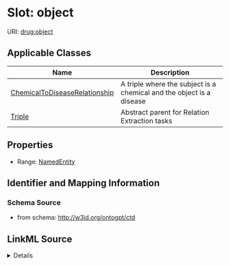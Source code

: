 # Slot: object

URI: [drug:object](http://w3id.org/ontogpt/drug/object)



<!-- no inheritance hierarchy -->




## Applicable Classes

| Name | Description |
| --- | --- |
[ChemicalToDiseaseRelationship](ChemicalToDiseaseRelationship.md) | A triple where the subject is a chemical and the object is a disease
[Triple](Triple.md) | Abstract parent for Relation Extraction tasks






## Properties

* Range: [NamedEntity](NamedEntity.md)







## Identifier and Mapping Information







### Schema Source


* from schema: http://w3id.org/ontogpt/ctd




## LinkML Source

<details>
```yaml
name: object
from_schema: http://w3id.org/ontogpt/ctd
rank: 1000
alias: object
owner: Triple
domain_of:
- Triple
range: NamedEntity

```
</details>
